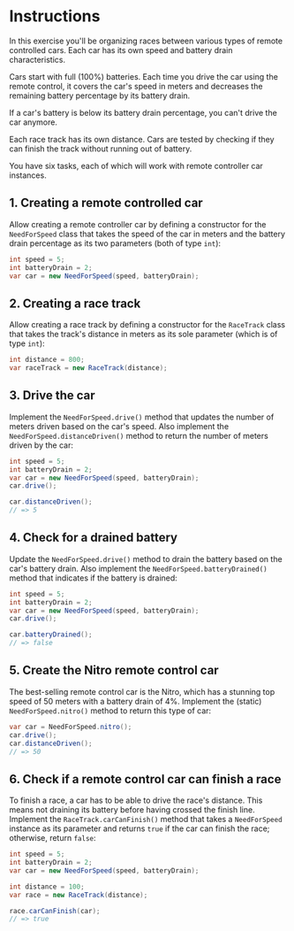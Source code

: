 # Instructions

In this exercise you'll be organizing races between various types of remote controlled cars. Each car has its own speed and battery drain characteristics.

Cars start with full (100%) batteries. Each time you drive the car using the remote control, it covers the car's speed in meters and decreases the remaining battery percentage by its battery drain.

If a car's battery is below its battery drain percentage, you can't drive the car anymore.

Each race track has its own distance. Cars are tested by checking if they can finish the track without running out of battery.

You have six tasks, each of which will work with remote controller car instances.

## 1. Creating a remote controlled car

Allow creating a remote controller car by defining a constructor for the `NeedForSpeed` class that takes the speed of the car in meters and the battery drain percentage as its two parameters (both of type `int`):

```java
int speed = 5;
int batteryDrain = 2;
var car = new NeedForSpeed(speed, batteryDrain);
```

## 2. Creating a race track

Allow creating a race track by defining a constructor for the `RaceTrack` class that takes the track's distance in meters as its sole parameter (which is of type `int`):

```java
int distance = 800;
var raceTrack = new RaceTrack(distance);
```

## 3. Drive the car

Implement the `NeedForSpeed.drive()` method that updates the number of meters driven based on the car's speed. Also implement the `NeedForSpeed.distanceDriven()` method to return the number of meters driven by the car:

```java
int speed = 5;
int batteryDrain = 2;
var car = new NeedForSpeed(speed, batteryDrain);
car.drive();

car.distanceDriven();
// => 5
```

## 4. Check for a drained battery

Update the `NeedForSpeed.drive()` method to drain the battery based on the car's battery drain. Also implement the `NeedForSpeed.batteryDrained()` method that indicates if the battery is drained:

```java
int speed = 5;
int batteryDrain = 2;
var car = new NeedForSpeed(speed, batteryDrain);
car.drive();

car.batteryDrained();
// => false
```

## 5. Create the Nitro remote control car

The best-selling remote control car is the Nitro, which has a stunning top speed of 50 meters with a battery drain of 4%. Implement the (static) `NeedForSpeed.nitro()` method to return this type of car:

```java
var car = NeedForSpeed.nitro();
car.drive();
car.distanceDriven();
// => 50
```

## 6. Check if a remote control car can finish a race

To finish a race, a car has to be able to drive the race's distance. This means not draining its battery before having crossed the finish line. Implement the `RaceTrack.carCanFinish()` method that takes a `NeedForSpeed` instance as its parameter and returns `true` if the car can finish the race; otherwise, return `false`:

```java
int speed = 5;
int batteryDrain = 2;
var car = new NeedForSpeed(speed, batteryDrain);

int distance = 100;
var race = new RaceTrack(distance);

race.carCanFinish(car);
// => true
```

